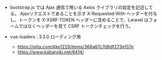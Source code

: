 - bootstrap.js では Ajax 通信で用いる Axios ライブラリの設定を記述してる。
Ajaxリクエストであることを示す X-Requested-With ヘッダーを付与し、トークンを X-XSRF-TOKEN ヘッダーに含めることで、Laravel はフォームではなくヘッダーを見て CSRF トークンチェックを行う。

- vue-loaders : 3.3.0   ローディング用
  - https://qiita.com/kke1229/items/368a67c7d6df273e137e
  - https://www.kabanoki.net/6414/